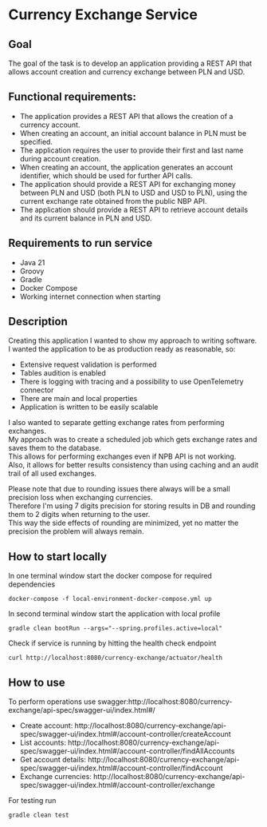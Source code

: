 # Currency Exchange Service

## Goal
The goal of the task is to develop an application providing a REST API that allows account creation and currency exchange between PLN and USD.

## Functional requirements:
- The application provides a REST API that allows the creation of a currency account.
- When creating an account, an initial account balance in PLN must be specified.
- The application requires the user to provide their first and last name during account creation.
- When creating an account, the application generates an account identifier, which should be used for further API calls.
- The application should provide a REST API for exchanging money between PLN and USD (both PLN to USD and USD to PLN), using the current exchange rate obtained from the public NBP API.
- The application should provide a REST API to retrieve account details and its current balance in PLN and USD.

## Requirements to run service
- Java 21
- Groovy
- Gradle
- Docker Compose
- Working internet connection when starting

## Description
Creating this application I wanted to show my approach to writing software.</br>
I wanted the application to be as production ready as reasonable, so:</br>
- Extensive request validation is performed
- Tables audition is enabled
- There is logging with tracing and a possibility to use OpenTelemetry connector
- There are main and local properties
- Application is written to be easily scalable

I also wanted to separate getting exchange rates from performing exchanges.</br>
My approach was to create a scheduled job which gets exchange rates and saves them to the database.</br>
This allows for performing exchanges even if NPB API is not working.</br> 
Also, it allows for better results consistency than using caching and an audit trail of all used exchanges.</br>

Please note that due to rounding issues there always will be a small precision loss when exchanging currencies.</br>
Therefore I'm using 7 digits precision for storing results in DB and rounding them to 2 digits when returning to the user.</br>
This way the side effects of rounding are minimized, yet no matter the precision the problem will always remain.</br>


## How to start locally
In one terminal window start the docker compose for required dependencies
```
docker-compose -f local-environment-docker-compose.yml up
```

In second terminal window start the application with local profile
```
gradle clean bootRun --args="--spring.profiles.active=local"
```

Check if service is running by hitting the health check endpoint
```
curl http://localhost:8080/currency-exchange/actuator/health
```

## How to use
To perform operations use swagger:http://localhost:8080/currency-exchange/api-spec/swagger-ui/index.html#/
- Create account: http://localhost:8080/currency-exchange/api-spec/swagger-ui/index.html#/account-controller/createAccount
- List accounts: http://localhost:8080/currency-exchange/api-spec/swagger-ui/index.html#/account-controller/findAllAccounts
- Get account details: http://localhost:8080/currency-exchange/api-spec/swagger-ui/index.html#/account-controller/findAccount
- Exchange currencies: http://localhost:8080/currency-exchange/api-spec/swagger-ui/index.html#/account-controller/exchange

For testing run
```
gradle clean test
```

